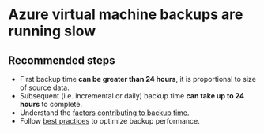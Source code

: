 <properties
	pageTitle="Azure virtual machine backups are running slow"
	description="VM backup performance"
	service="microsoft.recoveryservices"
	resource="vaults"
	authors="srinathv"
	ms.author="srinathv"
	displayOrder="3"
	selfHelpType="resource"
	supportTopicIds="32553281"
	resourceTags=""
	productPesIds="15207"
	cloudEnvironments="public"
	articleId="870b74fd-a900-42a7-bdd1-a706fa8b2558"
	ownershipId="StorageMediaEdge_Backup"
/>

# Azure virtual machine backups are running slow

## **Recommended steps**
- First backup time **can be greater than 24 hours**, it is proportional to size of source data. <br>
- Subsequent (i.e. incremental or daily) backup time **can take up to 24 hours** to complete. <br>
- Understand the [factors contributing to backup time.](https://aka.ms/AB-AA4ecqb) <br>
- Follow [best practices](https://aka.ms/AB-AA4e56d) to optimize backup performance. <br>
